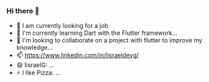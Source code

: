 ### Hi there 👋

- 🔭 I am currently looking for a job
- 🌱 I'm currently learning Dart with the Flutter framework...
- 👯 I'm looking to collaborate on a project with flutter to improve my knowledge...
- 📫 https://www.linkedin.com/in/iisraeldevg/
- 😄 IisraelG: ...
- ⚡ I like Pizza: ...
